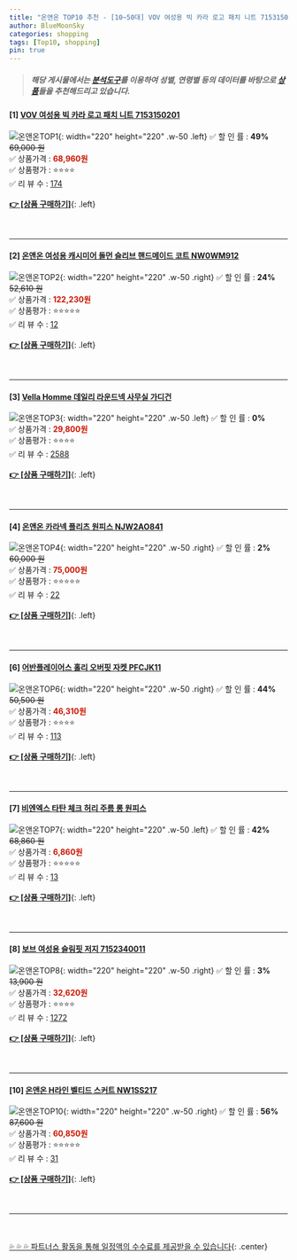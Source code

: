 ```yaml
---
title: "온앤온 TOP10 추천 - [10~50대] VOV 여성용 빅 카라 로고 패치 니트 7153150201"
author: BlueMoonSky
categories: shopping
tags: [Top10, shopping]
pin: true
---
```


> ##### 해당 게시물에서는 [**분석도구**](https://itemscout.io/)를 이용하여 **성별**, **연령별** 등의 데이터를 바탕으로 [**상품**](https://link.coupang.com/a/baae76)들을 추천해드리고 있습니다.

#### [1] [VOV 여성용 빅 카라 로고 패치 니트 7153150201](https://link.coupang.com/re/AFFSDP?lptag=AF5964186&subid=bluemoonsky6999&pageKey=7055507066&traceid=V0-153&itemId=17479135734&vendorItemId=84646674294)
![온앤온TOP1](https://thumbnail10.coupangcdn.com/thumbnails/remote/230x230ex/image/retail/images/2023/01/10/18/1/2bbfc95b-68bb-414b-82f8-12b32c07ebd2.jpg){: width="220" height="220" .w-50 .left}
✅ 할 인 률 : **49%** ~~<del class="base-price"> 69,000  </del>원~~<br>
✅ 상품가격 : <span style="color:#cb1400"> **68,960원** </span><br>
✅ 상품평가 : ⭐⭐⭐⭐<br>
✅ 리 뷰 수 : [174](https://link.coupang.com/re/AFFSDP?lptag=AF5964186&subid=bluemoonsky6999&pageKey=7055507066&traceid=V0-153&itemId=17479135734&vendorItemId=84646674294)<br>
<br>
[**👉  [상품 구매하기]**](https://link.coupang.com/re/AFFSDP?lptag=AF5964186&subid=bluemoonsky6999&pageKey=7055507066&traceid=V0-153&itemId=17479135734&vendorItemId=84646674294){: .left}
<br>
<br>
<br>

***

#### [2] [온앤온 여성용 캐시미어 돌먼 슬리브 핸드메이드 코트 NW0WM912](https://link.coupang.com/re/AFFSDP?lptag=AF5964186&subid=bluemoonsky6999&pageKey=4577274435&traceid=V0-153&itemId=5603376731&vendorItemId=72897928374)
![온앤온TOP2](https://thumbnail8.coupangcdn.com/thumbnails/remote/230x230ex/image/retail/images/64937102779576-68159c9a-8b5c-42a5-aa89-581c0ce9cb41.jpg){: width="220" height="220" .w-50 .right}
✅ 할 인 률 : **24%** ~~<del class="base-price"> 52,610  </del>원~~<br>
✅ 상품가격 : <span style="color:#cb1400"> **122,230원** </span><br>
✅ 상품평가 : ⭐⭐⭐⭐⭐<br>
✅ 리 뷰 수 : [12](https://link.coupang.com/re/AFFSDP?lptag=AF5964186&subid=bluemoonsky6999&pageKey=4577274435&traceid=V0-153&itemId=5603376731&vendorItemId=72897928374)<br>
<br>
[**👉  [상품 구매하기]**](https://link.coupang.com/re/AFFSDP?lptag=AF5964186&subid=bluemoonsky6999&pageKey=4577274435&traceid=V0-153&itemId=5603376731&vendorItemId=72897928374){: .left}
<br>
<br>
<br>

***

#### [3] [Vella Homme 데일리 라운드넥 사무실 가디건](https://link.coupang.com/re/AFFSDP?lptag=AF5964186&subid=bluemoonsky6999&pageKey=7395648211&traceid=V0-153&itemId=19130445235&vendorItemId=86250090622)
![온앤온TOP3](https://thumbnail6.coupangcdn.com/thumbnails/remote/230x230ex/image/vendor_inventory/6222/0bbe3cd5aa77e81d5a10d3aead3c83e53cb4a0b96aa9298de127a7d0217d.JPG){: width="220" height="220" .w-50 .left}
✅ 할 인 률 : **0%** <br>
✅ 상품가격 : <span style="color:#cb1400"> **29,800원** </span><br>
✅ 상품평가 : ⭐⭐⭐⭐<br>
✅ 리 뷰 수 : [2588](https://link.coupang.com/re/AFFSDP?lptag=AF5964186&subid=bluemoonsky6999&pageKey=7395648211&traceid=V0-153&itemId=19130445235&vendorItemId=86250090622)<br>
<br>
[**👉  [상품 구매하기]**](https://link.coupang.com/re/AFFSDP?lptag=AF5964186&subid=bluemoonsky6999&pageKey=7395648211&traceid=V0-153&itemId=19130445235&vendorItemId=86250090622){: .left}
<br>
<br>
<br>

***

#### [4] [온앤온 카라넥 플리츠 원피스 NJW2AO841](https://link.coupang.com/re/AFFSDP?lptag=AF5964186&subid=bluemoonsky6999&pageKey=6763938418&traceid=V0-153&itemId=15859429919&vendorItemId=83168331812)
![온앤온TOP4](https://thumbnail9.coupangcdn.com/thumbnails/remote/230x230ex/image/vendor_inventory/2f2d/e96b3447f7c4533039fb47edb6a4900b2f70b3e9524e34fcee8a79010e09.jpg){: width="220" height="220" .w-50 .right}
✅ 할 인 률 : **2%** ~~<del class="base-price"> 60,000  </del>원~~<br>
✅ 상품가격 : <span style="color:#cb1400"> **75,000원** </span><br>
✅ 상품평가 : ⭐⭐⭐⭐⭐<br>
✅ 리 뷰 수 : [22](https://link.coupang.com/re/AFFSDP?lptag=AF5964186&subid=bluemoonsky6999&pageKey=6763938418&traceid=V0-153&itemId=15859429919&vendorItemId=83168331812)<br>
<br>
[**👉  [상품 구매하기]**](https://link.coupang.com/re/AFFSDP?lptag=AF5964186&subid=bluemoonsky6999&pageKey=6763938418&traceid=V0-153&itemId=15859429919&vendorItemId=83168331812){: .left}
<br>
<br>
<br>

***

#### [6] [어반플레이어스 홀리 오버핏 자켓 PFCJK11](https://link.coupang.com/re/AFFSDP?lptag=AF5964186&subid=bluemoonsky6999&pageKey=2233239145&traceid=V0-153&itemId=3810947877&vendorItemId=71742118153)
![온앤온TOP6](https://thumbnail7.coupangcdn.com/thumbnails/remote/230x230ex/image/retail/images/174945421848081-dbf56053-f82a-451f-b0da-1fb3445e0e58.png){: width="220" height="220" .w-50 .right}
✅ 할 인 률 : **44%** ~~<del class="base-price"> 50,500  </del>원~~<br>
✅ 상품가격 : <span style="color:#cb1400"> **46,310원** </span><br>
✅ 상품평가 : ⭐⭐⭐⭐<br>
✅ 리 뷰 수 : [113](https://link.coupang.com/re/AFFSDP?lptag=AF5964186&subid=bluemoonsky6999&pageKey=2233239145&traceid=V0-153&itemId=3810947877&vendorItemId=71742118153)<br>
<br>
[**👉  [상품 구매하기]**](https://link.coupang.com/re/AFFSDP?lptag=AF5964186&subid=bluemoonsky6999&pageKey=2233239145&traceid=V0-153&itemId=3810947877&vendorItemId=71742118153){: .left}
<br>
<br>
<br>

***

#### [7] [비엔엑스 타탄 체크 허리 주름 롱 원피스](https://link.coupang.com/re/AFFSDP?lptag=AF5964186&subid=bluemoonsky6999&pageKey=5463580720&traceid=V0-153&itemId=8369973601&vendorItemId=75657701437)
![온앤온TOP7](https://thumbnail7.coupangcdn.com/thumbnails/remote/230x230ex/image/retail/images/2021/05/06/10/8/43a07b8e-e373-45e7-ba61-6ff76777eb50.jpg){: width="220" height="220" .w-50 .left}
✅ 할 인 률 : **42%** ~~<del class="base-price"> 68,860  </del>원~~<br>
✅ 상품가격 : <span style="color:#cb1400"> **6,860원** </span><br>
✅ 상품평가 : ⭐⭐⭐⭐⭐<br>
✅ 리 뷰 수 : [13](https://link.coupang.com/re/AFFSDP?lptag=AF5964186&subid=bluemoonsky6999&pageKey=5463580720&traceid=V0-153&itemId=8369973601&vendorItemId=75657701437)<br>
<br>
[**👉  [상품 구매하기]**](https://link.coupang.com/re/AFFSDP?lptag=AF5964186&subid=bluemoonsky6999&pageKey=5463580720&traceid=V0-153&itemId=8369973601&vendorItemId=75657701437){: .left}
<br>
<br>
<br>

***

#### [8] [보브 여성용 슬림핏 저지 7152340011](https://link.coupang.com/re/AFFSDP?lptag=AF5964186&subid=bluemoonsky6999&pageKey=6713624216&traceid=V0-153&itemId=15594609013&vendorItemId=82813442253)
![온앤온TOP8](https://thumbnail7.coupangcdn.com/thumbnails/remote/230x230ex/image/retail/images/2022/08/17/14/6/e0d87f47-bac9-4df5-a4e4-6e4b763df1fe.jpg){: width="220" height="220" .w-50 .right}
✅ 할 인 률 : **3%** ~~<del class="base-price"> 13,900  </del>원~~<br>
✅ 상품가격 : <span style="color:#cb1400"> **32,620원** </span><br>
✅ 상품평가 : ⭐⭐⭐⭐<br>
✅ 리 뷰 수 : [1272](https://link.coupang.com/re/AFFSDP?lptag=AF5964186&subid=bluemoonsky6999&pageKey=6713624216&traceid=V0-153&itemId=15594609013&vendorItemId=82813442253)<br>
<br>
[**👉  [상품 구매하기]**](https://link.coupang.com/re/AFFSDP?lptag=AF5964186&subid=bluemoonsky6999&pageKey=6713624216&traceid=V0-153&itemId=15594609013&vendorItemId=82813442253){: .left}
<br>
<br>
<br>

***

#### [10] [온앤온 H라인 벨티드 스커트 NW1SS217](https://link.coupang.com/re/AFFSDP?lptag=AF5964186&subid=bluemoonsky6999&pageKey=5108722940&traceid=V0-153&itemId=6969448981&vendorItemId=74261855656)
![온앤온TOP10](https://thumbnail6.coupangcdn.com/thumbnails/remote/230x230ex/image/retail/images/597007214445916-5bec8cbc-6969-482e-a3e0-5bc940538f7a.png){: width="220" height="220" .w-50 .right}
✅ 할 인 률 : **56%** ~~<del class="base-price"> 87,600  </del>원~~<br>
✅ 상품가격 : <span style="color:#cb1400"> **60,850원** </span><br>
✅ 상품평가 : ⭐⭐⭐⭐⭐<br>
✅ 리 뷰 수 : [31](https://link.coupang.com/re/AFFSDP?lptag=AF5964186&subid=bluemoonsky6999&pageKey=5108722940&traceid=V0-153&itemId=6969448981&vendorItemId=74261855656)<br>
<br>
[**👉  [상품 구매하기]**](https://link.coupang.com/re/AFFSDP?lptag=AF5964186&subid=bluemoonsky6999&pageKey=5108722940&traceid=V0-153&itemId=6969448981&vendorItemId=74261855656){: .left}
<br>
<br>
<br>

***
<br><br>[💦 💦 💦 파트너스 활동을 통해 일정액의 수수료를 제공받을 수 있습니다](https://link.coupang.com/a/baae76){: .center}